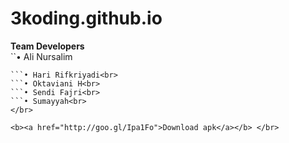 # 3koding.github.io
<b>Team Developers</b><br>
 ``• Ali Nursalim<br>
```• Hamzah Asadullah<br>
```• Hari Rifkriyadi<br>
```• Oktaviani H<br>
```• Sendi Fajri<br>
```• Sumayyah<br>
</br>

<b><a href="http://goo.gl/Ipa1Fo">Download apk</a></b> </br>
